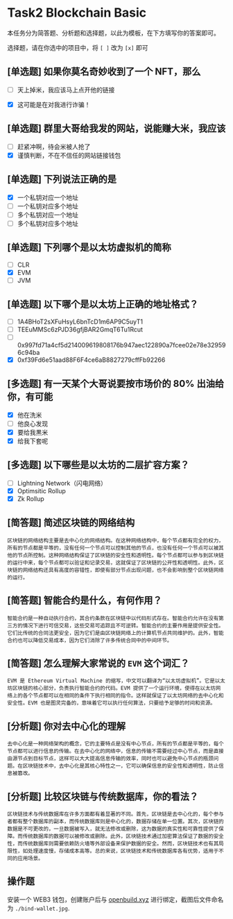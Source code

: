 # Task2 Blockchain Basic

本任务分为简答题、分析题和选择题，以此为模板，在下方填写你的答案即可。

选择题，请在你选中的项目中，将 `[ ]` 改为 `[x]` 即可



## [单选题] 如果你莫名奇妙收到了一个 NFT，那么

- [ ] 天上掉米，我应该马上点开他的链接
- [x] 这可能是在对我进行诈骗！



## [单选题] 群里大哥给我发的网站，说能赚大米，我应该

- [ ] 赶紧冲啊，待会米被人抢了
- [x] 谨慎判断，不在不信任的网站链接钱包

## [单选题] 下列说法正确的是

- [x] 一个私钥对应一个地址
- [ ] 一个私钥对应多个地址
- [ ] 多个私钥对应一个地址
- [ ] 多个私钥对应多个地址

 ## [单选题] 下列哪个是以太坊虚拟机的简称

- [ ] CLR
- [x] EVM
- [ ] JVM

## [单选题] 以下哪个是以太坊上正确的地址格式？

- [ ] 1A4BHoT2sXFuHsyL6bnTcD1m6AP9C5uyT1
- [ ] TEEuMMSc6zPJD36gfjBAR2GmqT6Tu1Rcut
- [ ] 0x997fd71a4cf5d214009619808176b947aec122890a7fcee02e78e329596c94ba
- [x] 0xf39Fd6e51aad88F6F4ce6aB8827279cffFb92266
      
## [多选题] 有一天某个大哥说要按市场价的 80% 出油给你，有可能

- [x] 他在洗米
- [ ] 他良心发现
- [x] 要给我黒米
- [x] 给我下套呢

## [多选题] 以下哪些是以太坊的二层扩容方案？

- [ ] Lightning Network（闪电网络）
- [x] Optimsitic Rollup
- [x] Zk Rollup

## [简答题] 简述区块链的网络结构

```
区块链的网络结构主要是去中心化的网络结构。在这种网络结构中，每个节点都有完全的权力，所有的节点都是平等的，没有任何一个节点可以控制其他的节点，也没有任何一个节点可以被其他的节点所控制。这种网络结构保证了区块链的安全性和透明性。每个节点都可以参与到区块链的运行中来，每个节点都可以验证和记录交易，这就保证了区块链的公开性和透明性。此外，区块链的网络结构还具有高度的容错性，即使有部分节点出现问题，也不会影响到整个区块链网络的运行。
```



## [简答题] 智能合约是什么，有何作用？

```
智能合约是一种自动执行合约，其合约条款在区块链中以代码形式存在。智能合约允许在没有第三方的情况下进行可信交易，这些交易可追踪且不可逆转。智能合约的主要作用是提供安全性。它们比传统的合同法更安全，因为它们是由区块链网络上的计算机节点共同维护的。此外，智能合约也可以降低交易成本，因为它们消除了许多传统合同中的中间环节。
```



## [简答题] 怎么理解大家常说的 `EVM` 这个词汇？

```
EVM 是 Ethereum Virtual Machine 的缩写，中文可以翻译为“以太坊虚拟机”。它是以太坊区块链的核心部分，负责执行智能合约的代码。EVM 提供了一个运行环境，使得在以太坊网络上的各个节点都可以在相同的条件下执行相同的指令。这样就保证了以太坊网络的去中心化和安全性。EVM 也是图灵完备的，意味着它可以执行任何算法，只要给予足够的时间和资源。
```



## [分析题] 你对去中心化的理解

```
去中心化是一种网络架构的概念，它的主要特点是没有中心节点，所有的节点都是平等的，每个节点都可以进行信息的传输。在去中心化的网络中，信息的传输不需要经过中心节点，而是直接由源节点到目标节点，这样可以大大提高信息传输的效率，同时也可以避免中心节点的瓶颈问题。在区块链技术中，去中心化是其核心特性之一，它可以确保信息的安全性和透明性，防止信息被篡改。
```



## [分析题] 比较区块链与传统数据库，你的看法？

```
区块链技术与传统数据库在许多方面都有着显著的不同。首先，区块链是去中心化的，每个参与者都有整个数据库的副本，而传统数据库则是中心化的，数据存储在单一位置。其次，区块链的数据是不可更改的，一旦数据被写入，就无法修改或删除，这为数据的真实性和可靠性提供了保障。而传统数据库的数据可以被修改或删除。此外，区块链技术通过加密算法保证了数据的安全性，而传统数据库则需要依赖防火墙等外部设备来保护数据的安全。然而，区块链技术也有其局限性，如处理速度慢，存储成本高等。总的来说，区块链技术和传统数据库各有优势，适用于不同的应用场景。

```



## 操作题

安装一个 WEB3 钱包，创建账户后与 [openbuild.xyz](https://openbuild.xyz/profile) 进行绑定，截图后文件命名为 `./bind-wallet.jpg`.

